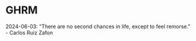 # GHRM

2024-06-03: "There are no second chances in life, except to feel remorse." - Carlos Ruiz Zafon